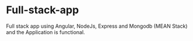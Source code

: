 # Full-stack-app
Full stack app using Angular, NodeJs, Express and Mongodb (MEAN Stack) and the Application is functional.
